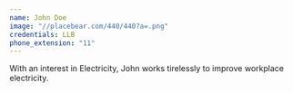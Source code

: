 ```yaml
---
name: John Doe
image: "//placebear.com/440/440?a=.png"
credentials: LLB
phone_extension: "11"
---
```


With an interest in Electricity, John works tirelessly to improve workplace electricity.
